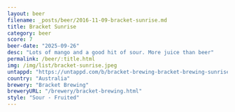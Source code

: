```yaml
---
layout: beer
filename: _posts/beer/2016-11-09-bracket-sunrise.md
title: Bracket Sunrise
category: beer
score: 7
beer-date: "2025-09-26"
desc: "Lots of mango and a good hit of sour. More juice than beer"
permalink: /beer/:title.html
img: /img/list/bracket-sunrise.jpeg
untappd: "https://untappd.com/b/bracket-brewing-bracket-brewing-sunrise/6399984"
country: "Australia"
brewery: "Bracket Brewing"
breweryURL: "/brewery/bracket-brewing.html"
style: "Sour - Fruited"
---
```

